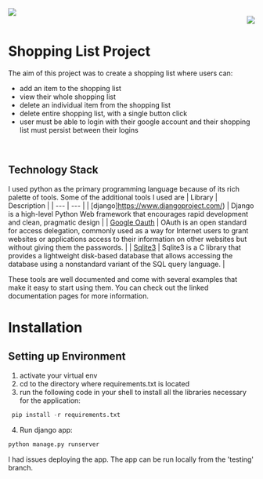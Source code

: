 <div align="left"><img src="shopping_list/static/images/images/homepage.jpg"></div>
<div align="right"><img src="shopping_list/static/images/images/shopping_list.jpg"></div>

# Shopping List Project


The aim of this project was to create a shopping list where users can:
- add an item to the shopping list
- view their whole shopping list
- delete an individual item from the shopping list
- delete entire shopping list, with a single button click
- user must be able to login with their google account and their shopping list must persist between their logins
<br>

## Technology Stack
I used python as the primary programming language because of its rich palette of tools. Some of the additional tools I used are
| Library | Description |
| --- | --- |
| [django]https://www.djangoproject.com/) | Django is a high-level Python Web framework that encourages rapid development and clean, pragmatic design |
| [Google Oauth](https://developers.google.com/identity/sign-in/web/sign-in) | OAuth is an open standard for access delegation, commonly used as a way for Internet users to grant websites or applications access to their information on other websites but without giving them the passwords. |
| [Sqlite3](https://www.sqlite.org/index.html) | Sqlite3 is a C library that provides a lightweight disk-based database that allows accessing the database using a nonstandard variant of the SQL query language. |


These tools are well documented and come with several examples that make it easy to start using them. You can check out the linked documentation pages for more information.

# Installation
## Setting up Environment

1. activate your virtual env
2. cd to the directory where requirements.txt is located
3. run the following code in your shell to install all the libraries necessary for the application: 
 
```python
 pip install -r requirements.txt
 ```
 4. Run django app:
 ```python
 python manage.py runserver
 ```
 
I had issues deploying the app. The app can be run locally from the 'testing' branch.
